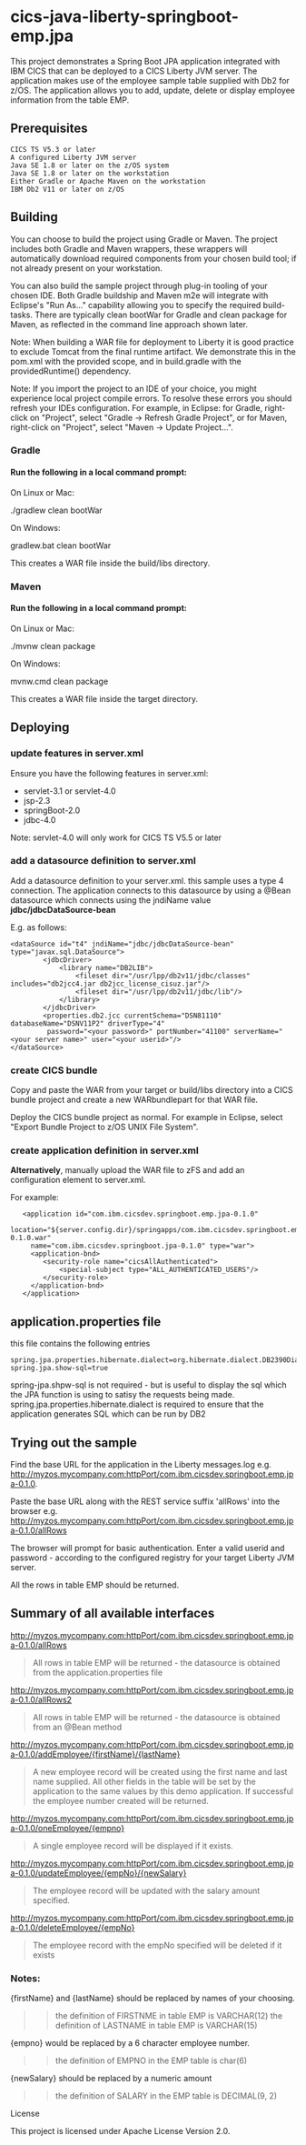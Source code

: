 # cics-java-liberty-springboot-emp.jpa

This project demonstrates a Spring Boot JPA application integrated with IBM CICS that can be deployed to a CICS Liberty JVM server. The application makes use of the employee sample table supplied with Db2 for z/OS. The application allows you to add, update, delete or display employee information from the table EMP.

## Prerequisites

    CICS TS V5.3 or later
    A configured Liberty JVM server
    Java SE 1.8 or later on the z/OS system
    Java SE 1.8 or later on the workstation
    Either Gradle or Apache Maven on the workstation
    IBM Db2 V11 or later on z/OS
 
## Building

You can choose to build the project using Gradle or Maven. The project includes both Gradle and Maven wrappers, these wrappers will automatically download required components from your chosen build tool; if not already present on your workstation.

You can also build the sample project through plug-in tooling of your chosen IDE. Both Gradle buildship and Maven m2e will integrate with Eclipse's "Run As..." capability allowing you to specify the required build-tasks. There are typically clean bootWar for Gradle and clean package for Maven, as reflected in the command line approach shown later.

Note: When building a WAR file for deployment to Liberty it is good practice to exclude Tomcat from the final runtime artifact. We demonstrate this in the pom.xml with the provided scope, and in build.gradle with the providedRuntime() dependency.

Note: If you import the project to an IDE of your choice, you might experience local project compile errors. To resolve these errors you should refresh your IDEs configuration. For example, in Eclipse: for Gradle, right-click on "Project", select "Gradle -> Refresh Gradle Project", or for Maven, right-click on "Project", select "Maven -> Update Project...".

### Gradle

#### Run the following in a local command prompt:

On Linux or Mac:

./gradlew clean bootWar

On Windows:

gradlew.bat clean bootWar

This creates a WAR file inside the build/libs directory.

### Maven

#### Run the following in a local command prompt:

On Linux or Mac:

./mvnw clean package

On Windows:

mvnw.cmd clean package

This creates a WAR file inside the target directory.

## Deploying

### update features in server.xml
Ensure you have the following features in server.xml:
* servlet-3.1 or servlet-4.0
* jsp-2.3
* springBoot-2.0
* jdbc-4.0

Note: servlet-4.0 will only work for CICS TS V5.5 or later

### add a datasource definition to server.xml
Add a datasource definition to your server.xml. this sample uses a type 4 connection. The application connects to this datasource by using a @Bean datasource which connects using the jndiName value **jdbc/jdbcDataSource-bean**

E.g. as follows:

```
<dataSource id="t4" jndiName="jdbc/jdbcDataSource-bean" type="javax.sql.DataSource">
        <jdbcDriver>
            <library name="DB2LIB">
                <fileset dir="/usr/lpp/db2v11/jdbc/classes" includes="db2jcc4.jar db2jcc_license_cisuz.jar"/>
                <fileset dir="/usr/lpp/db2v11/jdbc/lib"/>
            </library>
        </jdbcDriver>
        <properties.db2.jcc currentSchema="DSN81110" databaseName="DSNV11P2" driverType="4" 
	     password="<your password>" portNumber="41100" serverName="<your server name>" user="<your userid>"/>
</dataSource> 
```

### create CICS bundle
Copy and paste the WAR from your target or build/libs directory into a CICS bundle project and create a new WARbundlepart for that WAR file.

Deploy the CICS bundle project as normal. For example in Eclipse, select "Export Bundle Project to z/OS UNIX File System".

### create application definition in server.xml
**Alternatively**, manually upload the WAR file to zFS and add an <application> configuration element to server.xml.

For example:
```
   <application id="com.ibm.cicsdev.springboot.emp.jpa-0.1.0"  
     location="${server.config.dir}/springapps/com.ibm.cicsdev.springboot.emp.jpa-0.1.0.war"  
     name="com.ibm.cicsdev.springboot.jpa-0.1.0" type="war">
     <application-bnd>
        <security-role name="cicsAllAuthenticated">
            <special-subject type="ALL_AUTHENTICATED_USERS"/>
        </security-role>
     </application-bnd>  
   </application>
```
## application.properties file

this file contains the following entries 

```
spring.jpa.properties.hibernate.dialect=org.hibernate.dialect.DB2390Dialect
spring.jpa.show-sql=true
```

spring-jpa.shpw-sql is not required - but is useful to display the sql which the JPA function is using to satisy the requests being made.
spring.jpa.properties.hibernate.dialect is required to ensure that the application generates SQL which can be run by DB2 


## Trying out the sample

Find the base URL for the application in the Liberty messages.log 
    e.g. http://myzos.mycompany.com:httpPort/com.ibm.cicsdev.springboot.emp.jpa-0.1.0.

Paste the base URL along with the REST service suffix 'allRows' into the browser 
    e.g. http://myzos.mycompany.com:httpPort/com.ibm.cicsdev.springboot.emp.jpa-0.1.0/allRows

The browser will prompt for basic authentication. Enter a valid userid and password - according to the configured registry for your target Liberty JVM server.

All the rows in table EMP should be returned.

    
## Summary of all available interfaces     

http://myzos.mycompany.com:httpPort/com.ibm.cicsdev.springboot.emp.jpa-0.1.0/allRows
    
  >All rows in table EMP will be returned - the datasource is obtained from the application.properties file
    
http://myzos.mycompany.com:httpPort/com.ibm.cicsdev.springboot.emp.jpa-0.1.0/allRows2
  
  >All rows in table EMP will be returned - the datasource is obtained from an @Bean method
    
http://myzos.mycompany.com:httpPort/com.ibm.cicsdev.springboot.emp.jpa-0.1.0/addEmployee/{firstName}/{lastName}
  
  >A new employee record will be created using the first name and last name supplied. All other fields in
  the table will be set by the application to the same values by this demo application.
  If successful the employee number created will be returned.
    
http://myzos.mycompany.com:httpPort/com.ibm.cicsdev.springboot.emp.jpa-0.1.0/oneEmployee/{empno}
  
  >A single employee record will be displayed if it exists.
    
http://myzos.mycompany.com:httpPort/com.ibm.cicsdev.springboot.emp.jpa-0.1.0/updateEmployee/{empNo}/{newSalary}
  >The employee record will be updated with the salary amount specified.
    
http://myzos.mycompany.com:httpPort/com.ibm.cicsdev.springboot.emp.jpa-0.1.0/deleteEmployee/{empNo}
  
  >The employee record with the empNo specified will be deleted if it exists

### Notes:
{firstName} and {lastName} should be replaced by names of your choosing.
>>the definition of FIRSTNME in table EMP is VARCHAR(12)
>>the definition of LASTNAME in table EMP is VARCHAR(15)

{empno} would be replaced by a 6 character employee number. 
>>the definition of EMPNO in the EMP table is char(6)

{newSalary} should be replaced by a numeric amount 
>>the definition of SALARY in the EMP table is DECIMAL(9, 2)

License

This project is licensed under Apache License Version 2.0.
